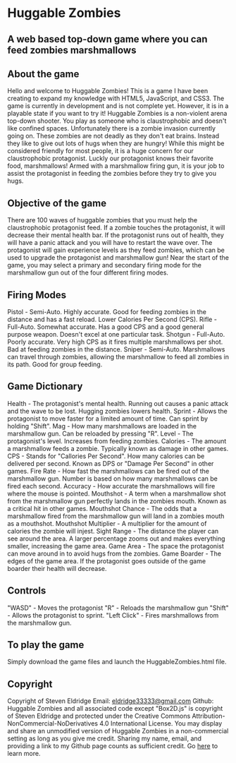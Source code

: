 # Huggable Zombies
## A web based top-down game where you can feed zombies marshmallows

## About the game
Hello and welcome to Huggable Zombies!  This is a game I have been creating to expand my knowledge with HTML5, JavaScript, and CSS3.
The game is currently in development and is not complete yet.  However, it is in a playable state if you want to try it!
Huggable Zombies is a non-violent arena top-down shooter.  You play as someone who is claustrophobic and doesn't like confined spaces.
Unfortunately there is a zombie invasion currently going on.  These zombies are not deadly as they don't eat brains.  Instead they
like to give out lots of hugs when they are hungry!  While this might be considered friendly for most people, it is a huge concern for
our claustrophobic protagonist.  Luckly our protagonist knows their favorite food, marshmallows!  Armed with a marshmallow firing gun,
it is your job to assist the protagonist in feeding the zombies before they try to give you hugs.

## Objective of the game
There are 100 waves of huggable zombies that you must help the claustrophobic protagonist feed.  If a zombie touches the protagonist, it
will decrease their mental health bar.  If the protagonist runs out of health, they will have a panic attack and you will have to restart the 
wave over.  The protagonist will gain experience levels as they feed zombies, which can be used to upgrade the protagonist and marshmallow gun!
Near the start of the game, you may select a primary and secondary firing mode for the marshmallow gun out of the four different firing modes.

## Firing Modes
Pistol  - Semi-Auto.  Highly accurate.  Good for feeding zombies in the distance and has a fast reload.  Lower Calories Per Second (CPS).
Rifle   - Full-Auto.  Somewhat accurate.  Has a good CPS and a good general purpose weapon.  Doesn't excel at one particular task.
Shotgun - Full-Auto.  Poorly accurate.  Very high CPS as it fires multiple marshmallows per shot.  Bad at feeding zombies in the distance.
Sniper  - Semi-Auto.  Marshmallows can travel through zombies, allowing the marshmallow to feed all zombies in its path.  Good for group feeding.

## Game Dictionary
Health - The protagonist's mental health.  Running out causes a panic attack and the wave to be lost.  Hugging zombies lowers health.
Sprint - Allows the protagonist to move faster for a limited amount of time.  Can sprint by holding "Shift".
Mag - How many marshmallows are loaded in the marshmallow gun.  Can be reloaded by pressing "R".
Level - The protagonist's level.  Increases from feeding zombies.
Calories - The amount a marshmallow feeds a zombie.  Typically known as damage in other games.
CPS - Stands for "Callories Per Second".  How many calories can be delivered per second.  Known as DPS or "Damage Per Second" in other games.
Fire Rate - How fast the marshmallows can be fired out of the marshmallow gun.  Number is based on how many marshmallows can be fired each second.
Accuracy - How accurate the marshmallows will fire where the mouse is pointed.
Mouthshot - A term when a marshmallow shot from the marshmallow gun perfectly lands in the zombies mouth.  Known as a critical hit in other games.
Mouthshot Chance - The odds that a marshmallow fired from the marshmallow gun will land in a zombies mouth as a mouthshot.
Mouthshot Multiplier - A multiplier for the amount of calories the zombie will injest.
Sight Range - The distance the player can see around the area.  A larger percentage zooms out and makes everything smaller, increasing the game area.
Game Area - The space the protagonist can move around in to avoid hugs from the zombies.
Game Boarder - The edges of the game area.  If the protagonist goes outside of the game boarder their health will decrease.

## Controls
"WASD" - Moves the protagonist
"R" - Reloads the marshmallow gun
"Shift" - Allows the protagonist to sprint.
"Left Click" - Fires marshmallows from the marshmallow gun.

## To play the game
Simply download the game files and launch the HuggableZombies.html file.

## Copyright
Copyright of Steven Eldridge
Email: eldridge33333@gmail.com
Github:
Huggable Zombies and all associated code except "Box2D.js" is copyright of Steven Eldridge and protected under the
Creative Commons Attribution-NonCommercial-NoDerivatives 4.0 International License.  You may display and share an
unmodified version of Huggable Zombies in a non-commercial setting as long as you give me credit.
Sharing my name, email, and providing a link to my Github page counts as sufficient credit. Go [here](https://creativecommons.org/licenses/by-nc-nd/4.0/) to learn more.
